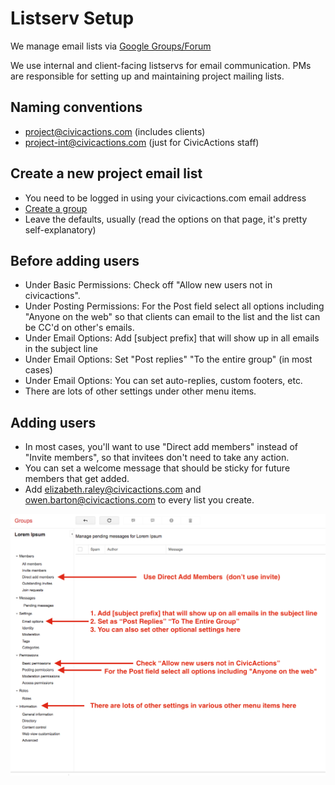# Listserv Setup

We manage email lists via [Google Groups/Forum](https://groups.google.com/a/civicactions.net/forum/)

We use internal and client-facing listservs for email communication. PMs are  responsible for setting up and maintaining project mailing lists.

## Naming conventions

* project@civicactions.com (includes clients)
* project-int@civicactions.com (just for CivicActions staff)

## Create a new project email list

* You need to be logged in using your civicactions.com email address
* [Create a group](https://groups.google.com/a/civicactions.net/forum/#!creategroup)
* Leave the defaults, usually (read the options on that page, it's pretty self-explanatory)

## Before adding users

* Under Basic Permissions: Check off "Allow new users not in civicactions".
* Under Posting Permissions: For the Post field select all options including "Anyone on the web" so that clients can email to the list and the list can be CC'd on other's emails.
* Under Email Options: Add \[subject prefix\] that will show up in all emails in the subject line
* Under Email Options: Set "Post replies"  "To the entire group" (in most cases)
* Under Email Options: You can set auto-replies, custom footers, etc.
* There are lots of other settings under other menu items.

## Adding users

* In most cases, you'll want to use "Direct add members" instead of "Invite members", so that invitees don't need to take any action.
* You can set a welcome message that should be sticky for future members that get added.
* Add elizabeth.raley@civicactions.com and owen.barton@civicactions.com to every list you create.

![alt text](../images/create-google-group-listserv.png "PM listserv setup")

